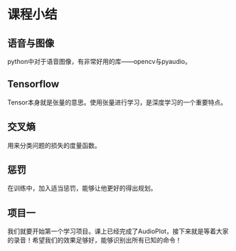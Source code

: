 # 课程小结

## 语音与图像

python中对于语音图像，有非常好用的库——opencv与pyaudio。

## Tensorflow

Tensor本身就是张量的意思。使用张量进行学习，是深度学习的一个重要特点。

## 交叉熵

用来分类问题的损失的度量函数。

## 惩罚

在训练中，加入适当惩罚，能够让他更好的得出规划。

## 项目一

我们就要开始第一个学习项目。课上已经完成了AudioPlot，接下来就是等着大家的录音！希望我们的效果足够好，能够识别出所有已知的命令！